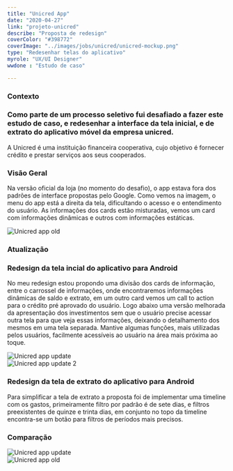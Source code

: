 ```yaml
---
title: "Unicred App"
date: "2020-04-27"
link: "projeto-unicred"
describe: "Proposta de redesign"
coverColor: "#398772"
coverImage: "../images/jobs/unicred/unicred-mockup.png"
type: "Redesenhar telas do aplicativo"
myrole: "UX/UI Designer"
wwdone : "Estudo de caso"

---
```

<div class="row mb-160">
    <div class="col-sm-6 col-md-6 col-lg-6 col-xl-6 mb-30">
        <h3 class="title-section">
            Contexto
            <i class="line mt-65 mb-30"></i>
        </h3>
    </div>
    <div class="col-sm-6 col-md-6 col-lg-6 col-xl-6 mb-30">
        <h3 class="title-second mb-30">
            Como parte de um processo seletivo fui desafiado a fazer este estudo de caso, 
            e redesenhar a interface da tela inicial,
            e de extrato do aplicativo móvel da empresa unicred.
        </h3>
        <p>A Unicred é uma instituição financeira cooperativa,
            cujo objetivo é fornecer crédito e prestar serviços aos
            seus cooperados.
        </p>
    </div>
</div>
<div class="row mb-160">
    <div class="col-sm-8 col-md-8 col-lg-8 col-xl-8 mb-30">
        <h3 class="title-section">
            Visão Geral
            <i class="line mt-65 mb-30"></i>
        </h3>
        <p>Na versão oficial da loja (no momento do desafio), o app estava fora dos padrões de interface
        propostas pelo Google. Como vemos na imagem, o menu do app está a direita da tela, dificultando o 
        acesso e o entendimento do usuário. As informações dos cards estão misturadas, vemos um card com informações dinâmicas
        e outros com informações estáticas.
        </p>
    </div>
    <div class="col-sm-4 col-md-4 col-lg-4 col-xl-4 mb-30">
        <img src="../images/jobs/unicred/unicred-old-mockup.png" alt="Unicred app old" />
    </div>
</div>
<div class="row">
<div class="col-sm-8 col-md-8 col-lg-8 col-xl-8 mb-30">
        <h3 class="title-section">
            Atualização
            <i class="line mt-65 mb-30"></i>
        </h3>
        <h3 class="title-second mb-30">
        Redesign da tela incial do aplicativo para Android
        </h3>
        <p>No meu redesign estou propondo uma divisão dos cards de informação, entre o
        carrossel de informações, onde encontraremos informações dinâmicas de saldo e extrato,
        em um outro card vemos um call to action para o crédito pré aprovado do usuário. Logo abaixo
        uma versão melhorada da apresentação dos investimentos sem que o usuário precise acessar outra tela
        para que veja essas informações, deixando o detalhamento dos mesmos em uma tela separada. 
        Mantive algumas funções, mais utilizadas pelos usuários, facilmente acessíveis ao usuário na área mais próxima ao toque.
        </p>
    </div>
    <div class="col-sm-4 col-md-4 col-lg-4 col-xl-4 mb-30">
        <img src="../images/jobs/unicred/unicred-mockup.png" alt="Unicred app update" />
    </div>
</div>
<div class="row align-items-center mb-160">
<div class="col-sm-6 col-md-6 col-lg-6 col-xl-6 mb-30">
        <img src="../images/jobs/unicred/unicred-mockup-2.png" alt="Unicred app update 2" class="bshadow-mockup" />
    </div>
    <div class="col-sm-6 col-md-6 col-lg-6 col-xl-6 mb-30">
        <h3 class="title-second mb-30">
            Redesign da tela de extrato do aplicativo para Android
        </h3>
        <p>Para simplificar a tela de extrato a proposta foi de implementar uma timeline
        com os gastos, primeiramente filtro por padrão é de sete dias, e filtros preexistentes de
        quinze e trinta dias, em conjunto no topo da timeline encontra-se um botão para filtros de
        períodos mais precisos.
        </p>
    </div>
</div>
<div class="row mb-160">
    <div class="col-sm-12 col-md-12 col-lg-12 col-xl-12 mb-30">
        <h3 class="title-section">
            Comparação
            <i class="line mt-65 mb-30"></i>
        </h3>
    </div>
    <div class="col-sm-6 col-md-6 col-lg-6 col-xl-6 mb-30 align-self-end">
        <img src="../images/jobs/unicred/unicred-mockup.png" alt="Unicred app update" />
    </div>
    <div class="col-sm-6 col-md-6 col-lg-6 col-xl-6 mb-30 align-self-start">
        <img src="../images/jobs/unicred/unicred-old-mockup.png" alt="Unicred app old" />
    </div>
    <div class="col-sm-12 col-md-12 col-lg-12 col-xl-12 mb-30 mt-65">
        <i class="line" style="margin:0 auto;"></i>
    </div>
    
</div>
